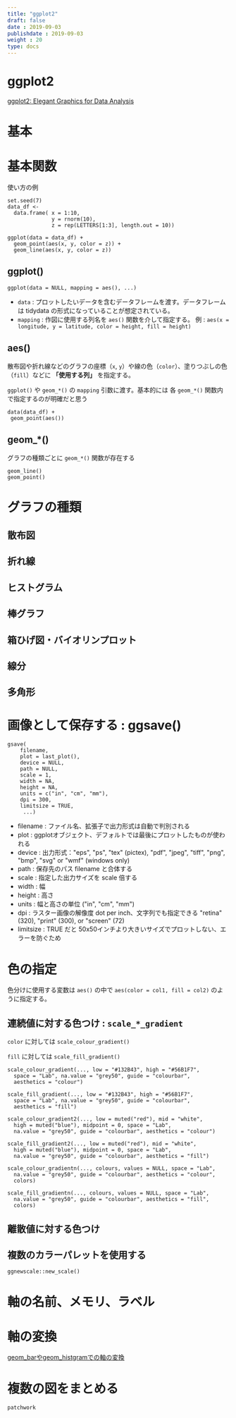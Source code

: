 ```yaml
---
title: "ggplot2"
draft: false
date : 2019-09-03
publishdate : 2019-09-03
weight : 20
type: docs
---
```


# ggplot2

[ggplot2: Elegant Graphics for Data Analysis](https://ggplot2-book.org/)



# 基本


# 基本関数

使い方の例

```
set.seed(7)
data_df <- 
  data.frame( x = 1:10,
              y = rnorm(10),
              z = rep(LETTERS[1:3], length.out = 10))

ggplot(data = data_df) +
  geom_point(aes(x, y, color = z)) +
  geom_line(aes(x, y, color = z))
```

## ggplot()

```
ggplot(data = NULL, mapping = aes(), ...)
```


- `data` : プロットしたいデータを含むデータフレームを渡す。データフレームは tidydata の形式になっていることが想定されている。
- `mapping` : 作図に使用する列名を `aes()` 関数を介して指定する。 例 : `aes(x = longitude, y = latitude, color = height, fill = height)`


## aes()

散布図や折れ線などのグラフの座標（`x`, `y`）や線の色（`color`）、塗りつぶしの色（`fill`）などに **「使用する列」** を指定する。

`ggplot()` や `geom_*()` の `mapping` 引数に渡す。基本的には 各 `geom_*()` 関数内で指定するのが明確だと思う 

```
data(data_df) +
 geom_point(aes()) 
```

## geom_*()

グラフの種類ごとに `geom_*()` 関数が存在する

```
geom_line()
geom_point()
```

# グラフの種類


## 散布図

## 折れ線

## ヒストグラム

## 棒グラフ

## 箱ひげ図・バイオリンプロット

## 線分

## 多角形

## 


# 画像として保存する : ggsave()

```
gsave(
    filename,
    plot = last_plot(),
    device = NULL,
    path = NULL,
    scale = 1,
    width = NA,
    height = NA,
    units = c("in", "cm", "mm"),
    dpi = 300,
    limitsize = TRUE,
     ...)
```
- filename : ファイル名、拡張子で出力形式は自動で判別される
- plot : ggplotオブジェクト、デフォルトでは最後にプロットしたものが使われる
- device : 出力形式："eps", "ps", "tex" (pictex), "pdf", "jpeg", "tiff", "png", "bmp", "svg" or "wmf" (windows only)
- path : 保存先のパス filename と合体する
- scale	: 指定した出力サイズを scale 倍する
- width : 幅
- height : 高さ
- units : 幅と高さの単位 ("in", "cm", "mm")
- dpi : ラスター画像の解像度 dot per inch、文字列でも指定できる "retina" (320), "print" (300), or "screen" (72)
- limitsize : TRUE だと 50x50インチより大きいサイズでプロットしない、エラーを防ぐため

# 色の指定

色分けに使用する変数は `aes()` の中で `aes(color = col1, fill = col2)` のように指定する。

## 連続値に対する色つけ : `scale_*_gradient`

`color` に対しては `scale_colour_gradient()`

`fill` に対しては `scale_fill_gradient()`


```
scale_colour_gradient(..., low = "#132B43", high = "#56B1F7",
  space = "Lab", na.value = "grey50", guide = "colourbar",
  aesthetics = "colour")

scale_fill_gradient(..., low = "#132B43", high = "#56B1F7",
  space = "Lab", na.value = "grey50", guide = "colourbar",
  aesthetics = "fill")

scale_colour_gradient2(..., low = muted("red"), mid = "white",
  high = muted("blue"), midpoint = 0, space = "Lab",
  na.value = "grey50", guide = "colourbar", aesthetics = "colour")

scale_fill_gradient2(..., low = muted("red"), mid = "white",
  high = muted("blue"), midpoint = 0, space = "Lab",
  na.value = "grey50", guide = "colourbar", aesthetics = "fill")

scale_colour_gradientn(..., colours, values = NULL, space = "Lab",
  na.value = "grey50", guide = "colourbar", aesthetics = "colour",
  colors)

scale_fill_gradientn(..., colours, values = NULL, space = "Lab",
  na.value = "grey50", guide = "colourbar", aesthetics = "fill",
  colors)
```

## 離散値に対する色つけ


## 複数のカラーパレットを使用する

```
ggnewscale::new_scale()
```

# 軸の名前、メモリ、ラベル



# 軸の変換

[geom_barやgeom_histgramでの軸の変換](https://qiita.com/nozma/items/2954b21e7136b3011580)


# 複数の図をまとめる

`patchwork`